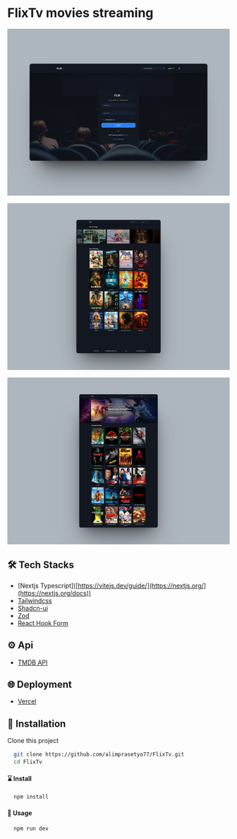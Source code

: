 # FlixTv movies streaming

![App Screenshot](https://github.com/alimprasetyo77/FlixTv/blob/main/public/login.png)

![App Screenshot](https://github.com/alimprasetyo77/FlixTv/blob/main/public/homepage.png)

![App Screenshot](https://github.com/alimprasetyo77/FlixTv/blob/main/public/detail-movie.png)

## 🛠️ Tech Stacks
- [Nextjs Typescript]([https://vitejs.dev/guide/](https://nextjs.org/](https://nextjs.org/docs))
- [Tailwindcss](https://tailwindcss.com/)
- [Shadcn-ui](https://ui.shadcn.com/)
- [Zod](https://zod.dev/)
- [React Hook Form](https://react-hook-form.com/)

## ⚙ Api
- [TMDB API](https://developer.themoviedb.org/reference/intro/getting-started)

## 🌐 Deployment
- [Vercel](https://e-commerce-seven-coral.vercel.app/)

## 🧰 Installation

Clone this project

```bash
  git clone https://github.com/alimprasetyo77/FlixTv.git
  cd FlixTv
```

#### ⌛ Install

```bash
  npm install
```

#### 🚀 Usage

```bash
  npm run dev
```


